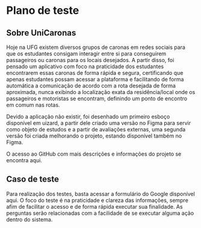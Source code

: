 # Plano de teste

## Sobre UniCaronas

Hoje na UFG existem diversos grupos de caronas em redes sociais para que os estudantes consigam interagir entre si para conseguirem passageiros ou caronas para os locais desejados. A partir disso, foi pensado um aplicativo com foco na praticidade dos estudantes encontrarem essas caronas de forma rápida e segura, certificando que apenas estudantes possam acessar a plataforma e facilitando de forma automática a comunicação de acordo com a rota desejada de forma aproximada, nunca exibindo a localização exata da residência/local onde os passageiros e motoristas se encontram, definindo um ponto de encontro em comum nas rotas.

Devido a aplicação não existir, foi desenhado um primeiro esboço disponível em uizard, a partir dele criado uma versão no Figma para servir como objeto de estudos e a partir de avaliações externas, uma segunda versão foi criada melhorando o projeto, estando disponível também no Figma.

O acesso ao GitHub com mais descrições e informações do projeto se encontra aqui.

## Caso de teste

Para realização dos testes, basta acessar a formulário do Google disponível aqui. O foco do teste é na praticidade e clareza das informações, sempre afim de facilitar o acesso e de forma rápida executar sua finalidade. As perguntas serão relacionadas com a facilidade de se executar alguma ação dentro do sistema.
